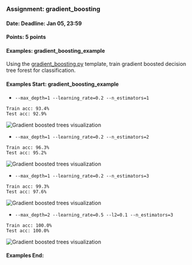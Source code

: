 ### Assignment: gradient_boosting
#### Date: Deadline: Jan 05, 23:59
#### Points: 5 points
#### Examples: gradient_boosting_example

Using the [gradient_boosting.py](https://github.com/ufal/npfl129/tree/master/labs/08/gradient_boosting.py)
template, train gradient boosted decision tree forest for classification.

#### Examples Start: gradient_boosting_example
- `--max_depth=1 --learning_rate=0.2 --n_estimators=1`
```
Train acc: 93.4%
Test acc: 92.9%
```
![Gradient boosted trees visualization](//ufal.mff.cuni.cz/~straka/courses/npfl129/1920/tasks/figures/gradient_boosting_1.svg)
- `--max_depth=1 --learning_rate=0.2 --n_estimators=2`
```
Train acc: 96.3%
Test acc: 95.2%
```
![Gradient boosted trees visualization](//ufal.mff.cuni.cz/~straka/courses/npfl129/1920/tasks/figures/gradient_boosting_2.svg)
- `--max_depth=1 --learning_rate=0.2 --n_estimators=3`
```
Train acc: 99.3%
Test acc: 97.6%
```
![Gradient boosted trees visualization](//ufal.mff.cuni.cz/~straka/courses/npfl129/1920/tasks/figures/gradient_boosting_3.svg)
- `--max_depth=2 --learning_rate=0.5 --l2=0.1 --n_estimators=3`
```
Train acc: 100.0%
Test acc: 100.0%
```
![Gradient boosted trees visualization](//ufal.mff.cuni.cz/~straka/courses/npfl129/1920/tasks/figures/gradient_boosting_4.svg)
#### Examples End:
